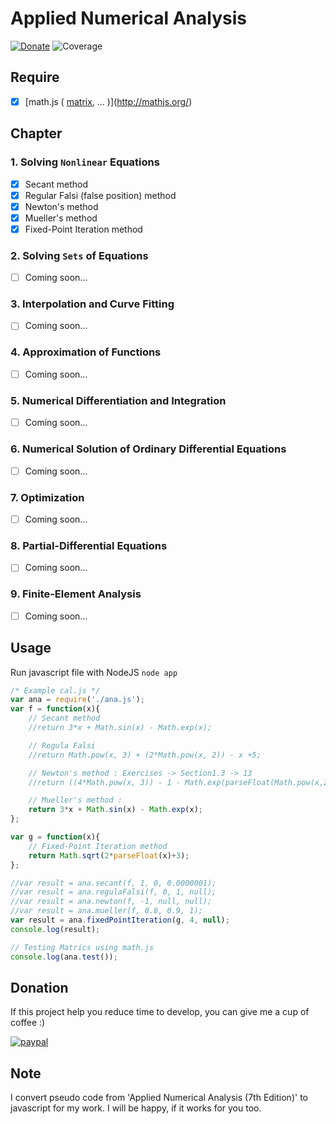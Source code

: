 # Applied Numerical Analysis
[![Donate](https://img.shields.io/badge/Donate-PayPal-green.svg)](https://www.paypal.com/cgi-bin/webscr?cmd=_s-xclick&hosted_button_id=A8YE92K9QM7NA) ![Coverage](https://img.shields.io/badge/Coverage-10%-red.svg)

## Require

- [x] [math.js ( [matrix](http://mathjs.org/docs/datatypes/matrices.html), ... )](http://mathjs.org/)

## Chapter
### 1. Solving `Nonlinear` Equations
   - [x] Secant method
   - [x] Regular Falsi (false position) method
   - [x] Newton's method
   - [x] Mueller's method
   - [x] Fixed-Point Iteration method

### 2. Solving `Sets` of Equations
   - [ ] Coming soon...

### 3. Interpolation and Curve Fitting
   - [ ] Coming soon...

### 4. Approximation of Functions 
   - [ ] Coming soon...

### 5. Numerical Differentiation and Integration
   - [ ] Coming soon...

### 6. Numerical Solution of Ordinary Differential Equations
   - [ ] Coming soon...

### 7. Optimization
   - [ ] Coming soon...

### 8. Partial-Differential Equations
   - [ ] Coming soon...

### 9. Finite-Element Analysis
   - [ ] Coming soon...

## Usage

Run javascript file with NodeJS `node app`

```javascript
/* Example cal.js */ 
var ana = require('./ana.js');
var f = function(x){
    // Secant method
    //return 3*x + Math.sin(x) - Math.exp(x);

    // Regula Falsi
    //return Math.pow(x, 3) + (2*Math.pow(x, 2)) - x +5;

    // Newton's method : Exercises -> Section1.3 -> 13
    //return ((4*Math.pow(x, 3)) - 1 - Math.exp(parseFloat(Math.pow(x,2))/2));

    // Mueller's method : 
    return 3*x + Math.sin(x) - Math.exp(x);
};

var g = function(x){
    // Fixed-Point Iteration method
    return Math.sqrt(2*parseFloat(x)+3);
};

//var result = ana.secant(f, 1, 0, 0.0000001);
//var result = ana.regulaFalsi(f, 0, 1, null);
//var result = ana.newton(f, -1, null, null);
//var result = ana.mueller(f, 0.8, 0.9, 1);
var result = ana.fixedPointIteration(g, 4, null);
console.log(result);

// Testing Matrics using math.js
console.log(ana.test());
```

## Donation
If this project help you reduce time to develop, you can give me a cup of coffee :) 

[![paypal](https://www.paypalobjects.com/en_US/i/btn/btn_donateCC_LG.gif)](https://www.paypal.com/cgi-bin/webscr?cmd=_s-xclick&hosted_button_id=A8YE92K9QM7NA)

## Note

I convert pseudo code from 'Applied Numerical Analysis (7th Edition)' to javascript for my work. I will be happy, if it works for you too.
